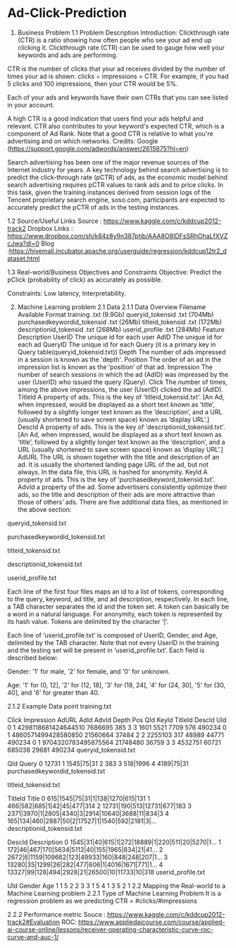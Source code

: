 # Ad-Click-Prediction
1. Business Problem
1.1 Problem Description
Introduction:
Clickthrough rate (CTR) is a ratio showing how often people who see your ad end up clicking it. Clickthrough rate (CTR) can be used to gauge how well your keywords and ads are performing.

CTR is the number of clicks that your ad receives divided by the number of times your ad is shown: clicks ÷ impressions = CTR. For example, if you had 5 clicks and 100 impressions, then your CTR would be 5%.

Each of your ads and keywords have their own CTRs that you can see listed in your account.

A high CTR is a good indication that users find your ads helpful and relevant. CTR also contributes to your keyword's expected CTR, which is a component of Ad Rank. Note that a good CTR is relative to what you're advertising and on which networks.
Credits: Google (https://support.google.com/adwords/answer/2615875?hl=en)

Search advertising has been one of the major revenue sources of the Internet industry for years. A key technology behind search advertising is to predict the click-through rate (pCTR) of ads, as the economic model behind search advertising requires pCTR values to rank ads and to price clicks. In this task, given the training instances derived from session logs of the Tencent proprietary search engine, soso.com, participants are expected to accurately predict the pCTR of ads in the testing instances.

1.2 Source/Useful Links
Source : https://www.kaggle.com/c/kddcup2012-track2
Dropbox Links : https://www.dropbox.com/sh/k84z8y9n387ptjb/AAA8O8IDFsSRhOhaLfXVZcJwa?dl=0
Blog :https://hivemall.incubator.apache.org/userguide/regression/kddcup12tr2_dataset.html

1.3 Real-world/Business Objectives and Constraints
Objective: Predict the pClick (probability of click) as accurately as possible.

Constraints: Low latency, Interpretability.

2. Machine Learning problem
2.1 Data
2.1.1 Data Overview
Filename	Available Format
training	.txt (9.9Gb)
queryid_tokensid	.txt (704Mb)
purchasedkeywordid_tokensid	.txt (26Mb)
titleid_tokensid	.txt (172Mb)
descriptionid_tokensid	.txt (268Mb)
userid_profile	.txt (284Mb)
Feature	Description
UserID	The unique id for each user
AdID	The unique id for each ad
QueryID	The unique id for each Query (it is a primary key in Query table(queryid_tokensid.txt))
Depth	The number of ads impressed in a session is known as the 'depth'.
Position	The order of an ad in the impression list is known as the ‘position’ of that ad.
Impression	The number of search sessions in which the ad (AdID) was impressed by the user (UserID) who issued the query (Query).
Click	The number of times, among the above impressions, the user (UserID) clicked the ad (AdID).
TitleId	A property of ads. This is the key of 'titleid_tokensid.txt'. [An Ad, when impressed, would be displayed as a short text known as ’title’, followed by a slightly longer text known as the ’description’, and a URL (usually shortened to save screen space) known as ’display URL’.]
DescId	A property of ads. This is the key of 'descriptionid_tokensid.txt'. [An Ad, when impressed, would be displayed as a short text known as ’title’, followed by a slightly longer text known as the ’description’, and a URL (usually shortened to save screen space) known as ’display URL’.]
AdURL	The URL is shown together with the title and description of an ad. It is usually the shortened landing page URL of the ad, but not always. In the data file, this URL is hashed for anonymity.
KeyId	A property of ads. This is the key of 'purchasedkeyword_tokensid.txt'.
AdvId	a property of the ad. Some advertisers consistently optimize their ads, so the title and description of their ads are more attractive than those of others’ ads.
There are five additional data files, as mentioned in the above section:

queryid_tokensid.txt

purchasedkeywordid_tokensid.txt

titleid_tokensid.txt

descriptionid_tokensid.txt

userid_profile.txt

Each line of the first four files maps an id to a list of tokens, corresponding to the query, keyword, ad title, and ad description, respectively. In each line, a TAB character separates the id and the token set. A token can basically be a word in a natural language. For anonymity, each token is represented by its hash value. Tokens are delimited by the character ‘|’.

Each line of ‘userid_profile.txt’ is composed of UserID, Gender, and Age, delimited by the TAB character. Note that not every UserID in the training and the testing set will be present in ‘userid_profile.txt’. Each field is described below:

Gender: '1' for male, '2' for female, and '0' for unknown.

Age: '1' for (0, 12], '2' for (12, 18], '3' for (18, 24], '4' for (24, 30], '5' for (30, 40], and '6' for greater than 40.

2.1.2 Example Data point
training.txt

Click Impression    AdURL        AdId      AdvId  Depth Pos  QId       KeyId    TitleId  DescId  UId
0    1   4298118681424644510    7686695 385     3     3  1601       5521     7709     576    490234
0    1   4860571499428580850    21560664    37484     2   2  2255103    317      48989    44771  490234
0    1   9704320783495875564    21748480    36759     3   3  4532751    60721    685038   29681  490234
queryid_tokensid.txt

QId Query
0   12731
1   1545|75|31
2   383
3   518|1996
4   4189|75|31
purchasedkeywordid_tokensid.txt

titleid_tokensid.txt

TitleId Title
0   615|1545|75|31|1|138|1270|615|131
1   466|582|685|1|42|45|477|314
2   12731|190|513|12731|677|183
3   2371|3970|1|2805|4340|3|2914|10640|3688|11|834|3
4   165|134|460|2887|50|2|17527|1|1540|592|2181|3|...
descriptionid_tokensid.txt

DescId  Description
0   1545|31|40|615|1|272|18889|1|220|511|20|5270|1...
1   172|46|467|170|5634|5112|40|155|1965|834|21|41...
2   2672|6|1159|109662|123|49933|160|848|248|207|1...
3   13280|35|1299|26|282|477|606|1|4016|1671|771|1...
4   13327|99|128|494|2928|21|26500|10|11733|10|318
userid_profile.txt

UId Gender  Age
1   1   5
2   2   3
3   1   5
4   1   3
5   2   1
2.2 Mapping the Real-world to a Machine Learning problem
2.2.1 Type of Machine Learning Problem
It is a regression problem as we predicting CTR = #clicks/#impressions

2.2.2 Performance metric
Souce : https://www.kaggle.com/c/kddcup2012-track2#Evaluation
ROC: https://www.appliedaicourse.com/course/applied-ai-course-online/lessons/receiver-operating-characteristic-curve-roc-curve-and-auc-1/
